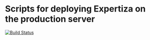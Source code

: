# Scripts for deploying Expertiza on the production server

[![Build Status](https://travis-ci.com/rohilshah95/Expertiza-Rails.svg?branch=master)](https://travis-ci.com/rohilshah95/Expertiza-Rails)
